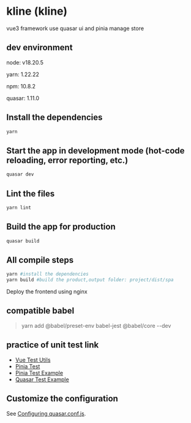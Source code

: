 # kline (kline)

vue3 framework use quasar ui and pinia manage store

## dev environment

node: v18.20.5

yarn: 1.22.22

npm: 10.8.2

quasar: 1.11.0

## Install the dependencies

```bash
yarn
```

## Start the app in development mode (hot-code reloading, error reporting, etc.)

```bash
quasar dev
```

## Lint the files

```bash
yarn lint
```

## Build the app for production

```bash
quasar build
```

## All compile steps

```bash
yarn #install the dependencies
yarn build #build the product,output folder: project/dist/spa
```

Deploy the frontend using nginx

## compatible babel

> yarn add @babel/preset-env babel-jest @babel/core --dev

## practice of unit test link

- [Vue Test Utils](https://test-utils.vuejs.org/guide/)
- [Pinia Test](https://pinia.vuejs.org/cookbook/testing.html)
- [Pinia Test Example](https://github.com/vuejs/pinia/blob/v2/packages/testing/src/testing.spec.ts)
- [Quasar Test Example](https://github.com/quasarframework/quasar-testing/blob/dev/packages/unit-jest/src/templates/typescript/test/jest/___tests__/MyButton.spec.ts)

## Customize the configuration

See [Configuring quasar.conf.js](https://quasar.dev/quasar-cli/quasar-conf-js).
